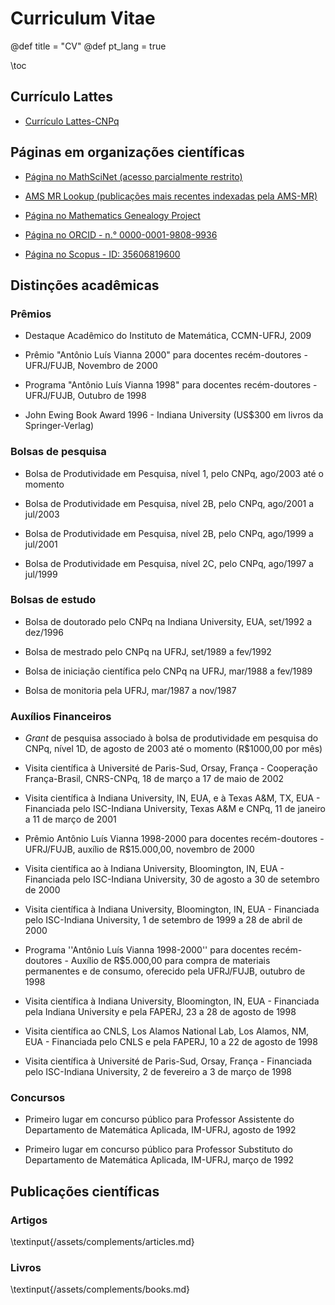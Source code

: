 # Curriculum Vitae

@def title = "CV"
@def pt_lang = true

\toc

## Currículo Lattes

* [Currículo Lattes-CNPq](http://buscatextual.cnpq.br/buscatextual/visualizacv.do?id=K4782752A8&idiomaExibicao=2)

## Páginas em organizações científicas

* [Página no MathSciNet (acesso parcialmente restrito)](https://mathscinet.ams.org/mathscinet/MRAuthorID/366407)

* [AMS MR Lookup (publicações mais recentes indexadas pela AMS-MR)](https://mathscinet.ams.org/mrlookup?s3=rosa,+r*&format=mrcit&Search=Search)

* [Página no Mathematics Genealogy Project](https://www.genealogy.math.ndsu.nodak.edu/id.php?id=37322)

* [Página no ORCID - n.&#176; 0000-0001-9808-9936](https://orcid.org/0000-0001-9808-9936)

* [Página no Scopus - ID: 35606819600](https://www.scopus.com/authid/detail.uri?authorId=35606819600)

## Distinções acadêmicas

### Prêmios

* Destaque Acadêmico do Instituto de Matemática, CCMN-UFRJ, 2009

* Prêmio "Antônio Luís Vianna 2000" para docentes recém-doutores - UFRJ/FUJB, Novembro de 2000

* Programa "Antônio Luís Vianna 1998" para docentes recém-doutores - UFRJ/FUJB, Outubro de 1998

* John Ewing Book Award 1996 - Indiana University (US\$300 em livros da Springer-Verlag)

### Bolsas de pesquisa

* Bolsa de Produtividade em Pesquisa, nível 1, pelo CNPq, ago/2003 até o momento

* Bolsa de Produtividade em Pesquisa, nível 2B, pelo CNPq, ago/2001 a jul/2003

* Bolsa de Produtividade em Pesquisa, nível 2B, pelo CNPq, ago/1999 a jul/2001

* Bolsa de Produtividade em Pesquisa, nível 2C, pelo CNPq, ago/1997 a jul/1999

### Bolsas de estudo

* Bolsa de doutorado pelo CNPq na Indiana University, EUA, set/1992 a dez/1996

* Bolsa de mestrado pelo CNPq na UFRJ, set/1989 a fev/1992

* Bolsa de iniciação científica pelo CNPq na UFRJ, mar/1988 a fev/1989

* Bolsa de monitoria pela UFRJ, mar/1987 a nov/1987

### Auxílios Financeiros

* *Grant* de pesquisa associado à bolsa de produtividade em pesquisa do CNPq, nível 1D, de agosto de 2003 até o momento (R\$1000,00 por mês)

* Visita científica à Université de Paris-Sud, Orsay, França - Cooperação França-Brasil, CNRS-CNPq, 18 de março a 17 de maio de 2002

* Visita científica à Indiana University, IN, EUA, e à Texas A&M, TX, EUA - Financiada pelo ISC-Indiana University, Texas A&M e CNPq, 11 de janeiro a 11 de março de 2001

* Prêmio Antônio Luís Vianna 1998-2000 para docentes recém-doutores - UFRJ/FUJB, auxílio de R\$15.000,00, novembro de 2000

* Visita científica ao à Indiana University, Bloomington, IN, EUA - Financiada pelo ISC-Indiana University, 30 de agosto a 30 de setembro de 2000

* Visita científica à Indiana University, Bloomington, IN, EUA - Financiada pelo ISC-Indiana University, 1 de setembro de 1999 a 28 de abril de 2000

* Programa ''Antônio Luís Vianna 1998-2000'' para docentes recém-doutores - Auxílio de R\$5.000,00 para compra de materiais permanentes e de consumo, oferecido pela UFRJ/FUJB, outubro de 1998

* Visita científica à Indiana University, Bloomington, IN, EUA - Financiada pela Indiana University e pela FAPERJ, 23 a 28 de agosto de 1998

* Visita científica ao CNLS, Los Alamos National Lab, Los Alamos, NM, EUA - Financiada pelo CNLS e pela FAPERJ, 10 a 22 de agosto de 1998

* Visita científica à Université de Paris-Sud, Orsay, França - Financiada pelo ISC-Indiana University, 2 de fevereiro a 3 de março de 1998

### Concursos

* Primeiro lugar em concurso público para Professor Assistente do Departamento de Matemática Aplicada, IM-UFRJ, agosto de 1992

* Primeiro lugar em concurso público para Professor Substituto do Departamento de Matemática Aplicada, IM-UFRJ, março de 1992

## Publicações científicas

### Artigos

\textinput{/assets/complements/articles.md}

### Livros

\textinput{/assets/complements/books.md}
